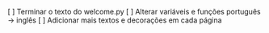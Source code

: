 [ ] Terminar o texto do welcome.py
[ ] Alterar variáveis e funções português -> inglês
[ ] Adicionar mais textos e decorações em cada página


